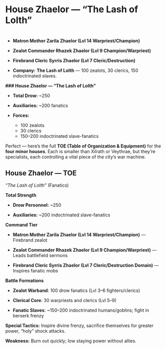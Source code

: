# House Zhaelor — “The Lash of Lolth”

#

- ****Matron Mother Zarila Zhaelor (Lvl 14 Warpriest/Champion)****  

- ****Zealot Commander Rhazek Zhaelor (Lvl 9 Champion/Warpriest)****  

- ****Firebrand Cleric Syrris Zhaelor (Lvl 7 Cleric/Destruction)****  

- ****Company:**** **The Lash of Lolth** — 100 zealots, 30 clerics, 150 indoctrinated slaves.  

**### House Zhaelor — “The Lash of Lolth”**

- ****Total Drow:**** ~250  

- ****Auxiliaries:**** ~200 fanatics  

- ****Forces:****  
  - 100 zealots
  - 30 clerics
  - 150–200 indoctrinated slave-fanatics

Perfect — here’s the full **TOE (Table of Organization & Equipment)** for the **four minor houses**. Each is smaller than Xilrath or Veythrae, but they’re specialists, each controlling a vital piece of the city’s war machine.

## **House Zhaelor — TOE**

*“The Lash of Lolth”* (Fanatics)

**Total Strength**

* **Drow Personnel:** ~250

* **Auxiliaries:** ~200 indoctrinated slave-fanatics

**Command Tier**

* **Matron Mother Zarila Zhaelor (Lvl 14 Warpriest/Champion)** — Firebrand zealot

* **Zealot Commander Rhazek Zhaelor (Lvl 9 Champion/Warpriest)** — Leads battlefield sermons

* **Firebrand Cleric Syrris Zhaelor (Lvl 7 Cleric/Destruction Domain)** — Inspires fanatic mobs

**Battle Formations**

* **Zealot Warband**: 100 drow fanatics (Lvl 3–6 fighters/clerics)

* **Clerical Core**: 30 warpriests and clerics (Lvl 5–9)

* **Fanatic Slaves**: ~150–200 indoctrinated humans/goblins; fight in berserk frenzy

**Special Tactics:** Inspire divine frenzy, sacrifice themselves for greater power, “holy” shock attacks.

**Weakness:** Burn out quickly; low staying power without allies.

